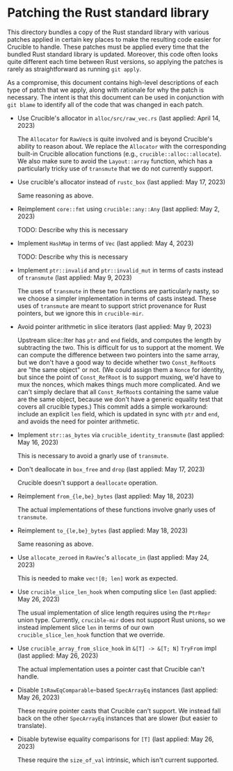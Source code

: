 # Patching the Rust standard library

This directory bundles a copy of the Rust standard library with various patches
applied in certain key places to make the resulting code easier for Crucible to
handle. These patches must be applied every time that the bundled Rust standard
library is updated. Moreover, this code often looks quite different each time
between Rust versions, so applying the patches is rarely as straightforward as
running `git apply`.

As a compromise, this document contains high-level descriptions of each type of
patch that we apply, along with rationale for why the patch is necessary. The
intent is that this document can be used in conjunction with `git blame` to
identify all of the code that was changed in each patch.

* Use Crucible's allocator in `alloc/src/raw_vec.rs` (last applied: April 14, 2023)

  The `Allocator` for `RawVec`s is quite involved and is beyond Crucible's
  ability to reason about. We replace the `Allocator` with the corresponding
  built-in Crucible allocation functions (e.g., `crucible::alloc::allocate`).
  We also make sure to avoid the `Layout::array` function, which has a
  particularly tricky use of `transmute` that we do not currently support.

* Use crucible's allocator instead of `rustc_box` (last applied: May 17, 2023)

  Same reasoning as above.

* Reimplement `core::fmt` using `crucible::any::Any` (last applied: May 2, 2023)

  TODO: Describe why this is necessary

* Implement `HashMap` in terms of `Vec` (last applied: May 4, 2023)

  TODO: Describe why this is necessary

* Implement `ptr::invalid` and `ptr::invalid_mut` in terms of casts instead of
  `transmute` (last applied: May 9, 2023)

  The uses of `transmute` in these two functions are particularly nasty, so we
  choose a simpler implementation in terms of casts instead. These uses of
  `transmute` are meant to support strict provenance for Rust pointers, but we
  ignore this in `crucible-mir`.

* Avoid pointer arithmetic in slice iterators (last applied: May 9, 2023)

  Upstream slice::Iter has `ptr` and `end` fields, and computes the length
  by subtracting the two.  This is difficult for us to support at the
  moment.  We can compute the difference between two pointers into the
  same array, but we don't have a good way to decide whether two
  `Const_RefRoot`s are "the same object" or not.  (We could assign them a
  `Nonce` for identity, but since the point of `Const_RefRoot` is to
  support muxing, we'd have to mux the nonces, which makes things much
  more complicated.  And we can't simply declare that all `Const_RefRoot`s
  containing the same value are the same object, because we don't have a
  generic equality test that covers all crucible types.)  This commit adds
  a simple workaround: include an explicit `len` field, which is updated
  in sync with `ptr` and `end`, and avoids the need for pointer
  arithmetic.

* Implement `str::as_bytes` via `crucible_identity_transmute` (last applied: May 16, 2023)

  This is necessary to avoid a gnarly use of `transmute`.

* Don't deallocate in `box_free` and `drop` (last applied: May 17, 2023)

  Crucible doesn't support a `deallocate` operation.

* Reimplement `from_{le,be}_bytes` (last applied: May 18, 2023)

  The actual implementations of these functions involve gnarly uses of
  `transmute`.

* Reimplement `to_{le,be}_bytes` (last applied: May 18, 2023)

  Same reasoning as above.

* Use `allocate_zeroed` in `RawVec`'s `allocate_in` (last applied: May 24, 2023)

  This is needed to make `vec![0; len]` work as expected.

* Use `crucible_slice_len_hook` when computing slice `len` (last applied: May 26, 2023)

  The usual implementation of slice length requires using the `PtrRepr` union
  type. Currently, `crucible-mir` does not support Rust unions, so we instead
  implement slice `len` in terms of our own `crucible_slice_len_hook` function
  that we override.

* Use `crucible_array_from_slice_hook` in `&[T] -> &[T; N]` `TryFrom` impl (last applied: May 26, 2023)

  The actual implementation uses a pointer cast that Crucible can't handle.

* Disable `IsRawEqComparable`-based `SpecArrayEq` instances (last applied: May 26, 2023)

  These require pointer casts that Crucible can't support. We instead fall back
  on the other `SpecArrayEq` instances that are slower (but easier to
  translate).

* Disable bytewise equality comparisons for `[T]` (last applied: May 26, 2023)

  These require the `size_of_val` intrinsic, which isn't current supported.
